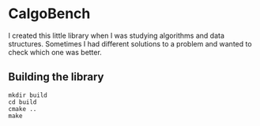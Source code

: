 # CalgoBench

I created this little library when I was studying algorithms and data structures. Sometimes I had different solutions to a problem and wanted to check which one was better.

## Building the library

```
mkdir build
cd build
cmake ..
make
```
